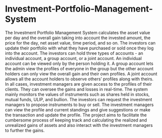 # Investment-Portfolio-Management-System
The Investment Portfolio Management System calculates the asset value per day and the overall gain taking into account the invested amount, the price for the day, net asset value, time period, and so on. The investors can update their portfolio with what they have purchased or sold once they log into the account. The investors can hold three types of accounts - an individual account, a group account, or a joint account. An individual account can be viewed only by the person holding it. A group account lets the admin view the profiles of everyone in the group but the other account holders can only view the overall gain and their own profiles. A joint account allows all the account holders to observe others’ profiles along with theirs. In all cases, investment managers are given access to the profiles of their clients. They can oversee the gains and losses in real-time. The system mainly monitors the values of instruments such as shares held in stocks, mutual funds, ULIP, and bullion. The investors can request the investment managers to propose instruments to buy or sell. The investment managers can view the profile and current standings and give suggestions or make the transaction and update the profile. The project aims to facilitate the cumbersome process of keeping track and calculating the realized and unrealized gains of assets and also interact with the investment managers to further the gains. 
